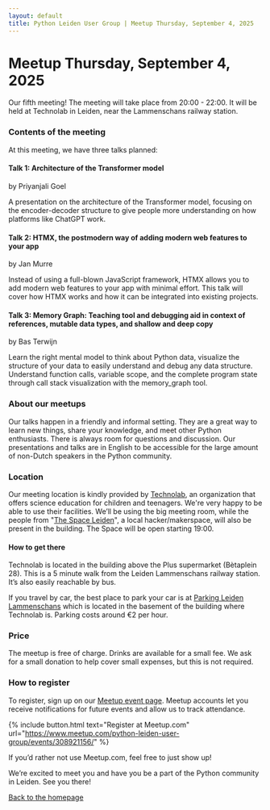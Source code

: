 ```yaml
---
layout: default
title: Python Leiden User Group | Meetup Thursday, September 4, 2025
---
```


# Meetup Thursday, September 4, 2025

Our fifth meeting! The meeting will take place from 20:00 - 22:00. It will be held at
Technolab in Leiden, near the Lammenschans railway station.

### Contents of the meeting

At this meeting, we have three talks planned:

#### Talk 1: Architecture of the Transformer model

by Priyanjali Goel

A presentation on the architecture of the Transformer model, focusing on the encoder-decoder structure to give people more understanding on how platforms like ChatGPT work.

#### Talk 2: HTMX, the postmodern way of adding modern web features to your app

by Jan Murre

Instead of using a full-blown JavaScript framework, HTMX allows you to add modern web features to your app with minimal effort. This talk will cover how HTMX works and how it can be integrated into existing projects.

#### Talk 3: Memory Graph: Teaching tool and debugging aid in context of references, mutable data types, and shallow and deep copy

by Bas Terwijn

Learn the right mental model to think about Python data, visualize the structure of your data to easily understand and debug any data structure.
Understand function calls, variable scope, and the complete program state through call stack visualization with the memory_graph tool.

### About our meetups

Our talks happen in a friendly and informal setting. They are a great way to learn new things, share your knowledge, and meet other Python enthusiasts.
There is always room for questions and discussion.
Our presentations and talks are in English to
be accessible for the large amount of non-Dutch speakers in the Python community.

### Location

Our meeting location is kindly provided by [Technolab](https://www.technolableiden.nl/), an organization that offers
science education for children and teenagers. We're very happy to be able to use their facilities.
We’ll be using the big meeting room, while the
people from "[The Space Leiden](https://spaceleiden.nl/)", a local hacker/makerspace, will also be present in the
building. The Space will be open starting 19:00.

#### How to get there

Technolab is located in the building above the Plus supermarket (Bètaplein 28).
This is a 5 minute walk from the Leiden Lammenschans railway station. It’s also easily reachable by bus.

If you travel by car, the best place to park your car is at [Parking Leiden Lammenschans](https://parkingleidenlammenschans.nl/)
which is located in the basement of the building where Technolab is. Parking costs around €2 per hour.

### Price

The meetup is free of charge. Drinks are available for a small fee. We ask for a small donation to help cover small expenses, but this is not required.

### How to register

To register, sign up on our [Meetup event page](https://www.meetup.com/python-leiden-user-group/events/308921156/).
Meetup accounts let you receive notifications for future events and allow us to track attendance.

{% include button.html text="Register at Meetup.com" url="https://www.meetup.com/python-leiden-user-group/events/308921156/" %}

If you’d rather not use Meetup.com, feel free to just show up!

We’re excited to meet you and have you be a part of the Python community in Leiden. See you there!

[Back to the homepage](/)
